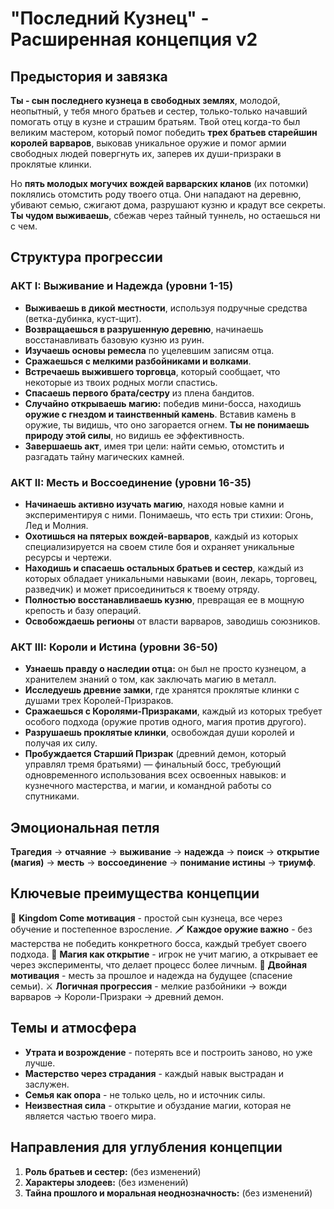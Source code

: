 # "Последний Кузнец" - Расширенная концепция v2

## Предыстория и завязка

**Ты - сын последнего кузнеца в свободных землях**, молодой, неопытный, у тебя много братьев и сестер, только-только начавший помогать отцу в кузне и страшим братьям. Твой отец когда-то был великим мастером, который помог победить **трех братьев старейшин королей варваров**, выковав уникальное оружие и помог армии свободных людей повергнуть их, заперев их души-призраки в проклятые клинки.

Но **пять молодых могучих вождей варварских кланов** (их потомки) поклялись отомстить роду твоего отца. Они нападают на деревню, убивают семью, сжигают дома, разрушают кузню и крадут все секреты. **Ты чудом выживаешь**, сбежав через тайный туннель, но остаешься ни с чем.

## Структура прогрессии

### АКТ I: Выживание и Надежда (уровни 1-15)
- **Выживаешь в дикой местности**, используя подручные средства (ветка-дубинка, куст-щит).
- **Возвращаешься в разрушенную деревню**, начинаешь восстанавливать базовую кузню из руин.
- **Изучаешь основы ремесла** по уцелевшим записям отца.
- **Сражаешься с мелкими разбойниками и волками**.
- **Встречаешь выжившего торговца**, который сообщает, что некоторые из твоих родных могли спастись.
- **Спасаешь первого брата/сестру** из плена бандитов.
- **Случайно открываешь магию:** победив мини-босса, находишь **оружие с гнездом и таинственный камень**. Вставив камень в оружие, ты видишь, что оно загорается огнем. **Ты не понимаешь природу этой силы**, но видишь ее эффективность.
- **Завершаешь акт**, имея три цели: найти семью, отомстить и разгадать тайну магических камней.

### АКТ II: Месть и Воссоединение (уровни 16-35)
- **Начинаешь активно изучать магию**, находя новые камни и экспериментируя с ними. Понимаешь, что есть три стихии: Огонь, Лед и Молния.
- **Охотишься на пятерых вождей-варваров**, каждый из которых специализируется на своем стиле боя и охраняет уникальные ресурсы и чертежи.
- **Находишь и спасаешь остальных братьев и сестер**, каждый из которых обладает уникальными навыками (воин, лекарь, торговец, разведчик) и может присоединиться к твоему отряду.
- **Полностью восстанавливаешь кузню**, превращая ее в мощную крепость и базу операций.
- **Освобождаешь регионы** от власти варваров, заводишь союзников.

### АКТ III: Короли и Истина (уровни 36-50)
- **Узнаешь правду о наследии отца:** он был не просто кузнецом, а хранителем знаний о том, как заключать магию в металл.
- **Исследуешь древние замки**, где хранятся проклятые клинки с душами трех Королей-Призраков.
- **Сражаешься с Королями-Призраками**, каждый из которых требует особого подхода (оружие против одного, магия против другого).
- **Разрушаешь проклятые клинки**, освобождая души королей и получая их силу.
- **Пробуждается Старший Призрак** (древний демон, который управлял тремя братьями) — финальный босс, требующий одновременного использования всех освоенных навыков: и кузнечного мастерства, и магии, и командной работы со спутниками.

## Эмоциональная петля
**Трагедия** → **отчаяние** → **выживание** → **надежда** → **поиск** → **открытие (магия)** → **месть** → **воссоединение** → **понимание истины** → **триумф**.

## Ключевые преимущества концепции

🔨 **Kingdom Come мотивация** - простой сын кузнеца, все через обучение и постепенное взросление.
🗡️ **Каждое оружие важно** - без мастерства не победить конкретного босса, каждый требует своего подхода.
💎 **Магия как открытие** - игрок не учит магию, а открывает ее через эксперименты, что делает процесс более личным.
🎯 **Двойная мотивация** - месть за прошлое и надежда на будущее (спасение семьи).
⚔️ **Логичная прогрессия** - мелкие разбойники → вожди варваров → Короли-Призраки → древний демон.

## Темы и атмосфера

- **Утрата и возрождение** - потерять все и построить заново, но уже лучше.
- **Мастерство через страдания** - каждый навык выстрадан и заслужен.
- **Семья как опора** - не только цель, но и источник силы.
- **Неизвестная сила** - открытие и обуздание магии, которая не является частью твоего мира.

## Направления для углубления концепции

1.  **Роль братьев и сестер:** (без изменений)
2.  **Характеры злодеев:** (без изменений)
3.  **Тайна прошлого и моральная неоднозначность:** (без изменений)